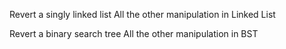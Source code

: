 Revert a singly linked list
All the other manipulation in Linked List

Revert a binary search tree
All the other manipulation in BST